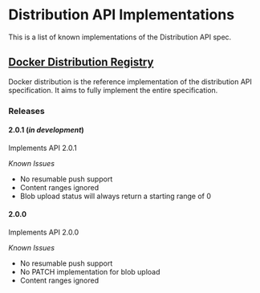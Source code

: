 <!--[metadata]>
+++
draft = true
+++
<![end-metadata]-->

# Distribution API Implementations

This is a list of known implementations of the Distribution API spec.

## [Docker Distribution Registry](https://github.com/docker/distribution)

Docker distribution is the reference implementation of the distribution API
specification. It aims to fully implement the entire specification.

### Releases
#### 2.0.1 (_in development_)
Implements API 2.0.1

_Known Issues_
 - No resumable push support
 - Content ranges ignored
 - Blob upload status will always return a starting range of 0

#### 2.0.0
Implements API 2.0.0

_Known Issues_
 - No resumable push support
 - No PATCH implementation for blob upload
 - Content ranges ignored

